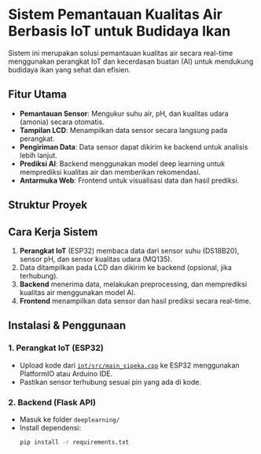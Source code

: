 # Sistem Pemantauan Kualitas Air Berbasis IoT untuk Budidaya Ikan

Sistem ini merupakan solusi pemantauan kualitas air secara real-time menggunakan perangkat IoT dan kecerdasan buatan (AI) untuk mendukung budidaya ikan yang sehat dan efisien.

## Fitur Utama

- **Pemantauan Sensor**: Mengukur suhu air, pH, dan kualitas udara (amonia) secara otomatis.
- **Tampilan LCD**: Menampilkan data sensor secara langsung pada perangkat.
- **Pengiriman Data**: Data sensor dapat dikirim ke backend untuk analisis lebih lanjut.
- **Prediksi AI**: Backend menggunakan model deep learning untuk memprediksi kualitas air dan memberikan rekomendasi.
- **Antarmuka Web**: Frontend untuk visualisasi data dan hasil prediksi.

## Struktur Proyek

## Cara Kerja Sistem

1. **Perangkat IoT** (ESP32) membaca data dari sensor suhu (DS18B20), sensor pH, dan sensor kualitas udara (MQ135).
2. Data ditampilkan pada LCD dan dikirim ke backend (opsional, jika terhubung).
3. **Backend** menerima data, melakukan preprocessing, dan memprediksi kualitas air menggunakan model AI.
4. **Frontend** menampilkan data sensor dan hasil prediksi secara real-time.

## Instalasi & Penggunaan

### 1. Perangkat IoT (ESP32)

- Upload kode dari [`iot/src/main_sipeka.cpp`](iot/src/main_sipeka.cpp) ke ESP32 menggunakan PlatformIO atau Arduino IDE.
- Pastikan sensor terhubung sesuai pin yang ada di kode.

### 2. Backend (Flask API)

- Masuk ke folder `deeplearning/`
- Install dependensi:
  ```sh
  pip install -r requirements.txt
  ```
